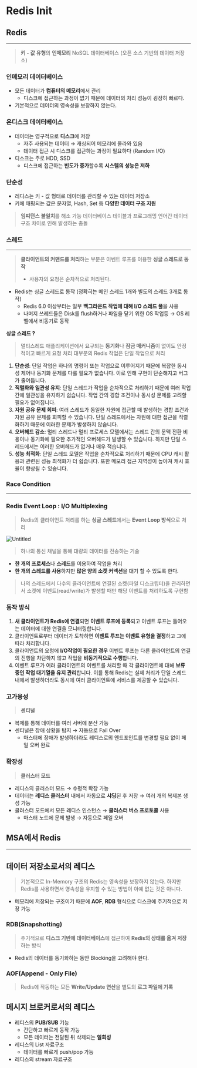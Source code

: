 # Redis Init

## Redis

---

> **키 - 값 유형**의 **인메모리** NoSQL 데이터베이스 (오픈 소스 기반의 데이터 저장소)
>

### 인메모리 데이터베이스

- 모든 데이터가 **컴퓨터의 메모리**에서 관리
    - 디스크에 접근하는 과정이 없기 때문에 데이터의 처리 성능이 굉장히 빠르다.
- 기본적으로 데이터의 영속성을 보장하지 않는다.

### 온디스크 데이터베이스

- 데이터는 영구적으로 **디스크**에 저장
    - 자주 사용되는 데이터 → 캐싱되어 메모리에 올라와 있음
    - 데이터 접근 시 디스크를 접근하는 과정이 필요하다 (Random I/O)
- 디스크는 주로 HDD, SSD
    - 디스크에 접근하는 **빈도가 증가**할수록 **시스템의 성능은 저하**

### 단순성

- 레디스는 키 - 값 형태로 데이터를 관리할 수 있는 데이터 저장소
- 키에 매핑되는 값은 문자열, Hash, Set 등 **다양한 데이터 구조 지원**

> **임피던스 불일치**를 해소 가능
데이터베이스 테이블과 프로그래밍 언어간 데이터 구조 차이로 인해 발생하는 충돌
>

### 스레드

---

> **클라이언트의 커맨드를 처리**하는 부분은 이벤트 루프를 이용한 **싱글 스레드로 동작**
>
> - 사용자의 요청은 순차적으로 처리된다.
- Redis는 싱글 스레드로 동작 (정확히는 메인 스레드 1개와 별도의 스레드 3개로 동작)
    - Redis 6.0 이상부터는 일부 **백그라운드 작업에 대해 I/O 스레드 풀**을 사용
    - 나머지 쓰레드들은 Disk를 flush하거나 파일을 닫기 위한 OS 작업등 → OS 레벨에서 비동기로 동작

**싱글 스레드 ?**

> 멀티스레드 애플리케이션에서 요구되는 **동기화**나 **잠금 매커니즘**이 없이도 안정적이고 빠르게 요청 처리
대부분의 Redis 작업은 단일 작업으로 처리
>
1. **단순성**: 단일 작업은 하나의 명령어 또는 작업으로 이루어지기 때문에 복잡한 동시성 제어나 동기화 문제를 다룰 필요가 없습니다. 이로 인해 구현이 단순해지고 버그가 줄어듭니다.
2. **직렬화와 일관성 유지**: 단일 스레드가 작업을 순차적으로 처리하기 때문에 여러 작업 간에 일관성을 유지하기 쉽습니다. 작업 간의 경합 조건이나 동시성 문제를 고려할 필요가 없어집니다.
3. **자원 공유 문제 회피**: 여러 스레드가 동일한 자원에 접근할 때 발생하는 경합 조건과 자원 공유 문제를 회피할 수 있습니다. 단일 스레드에서는 자원에 대한 접근을 직렬화하기 때문에 이러한 문제가 발생하지 않습니다.
4. **오버헤드 감소**: 멀티 스레드나 멀티 프로세스 모델에서는 스레드 간의 문맥 전환 비용이나 동기화에 필요한 추가적인 오버헤드가 발생할 수 있습니다. 하지만 단일 스레드에서는 이러한 오버헤드가 없거나 매우 적습니다.
5. **성능 최적화**: 단일 스레드 모델은 작업을 순차적으로 처리하기 때문에 CPU 캐시 활용과 관련된 성능 최적화가 더 쉽습니다. 또한 메모리 접근 지역성이 높아져 캐시 효율이 향상될 수 있습니다.

### Race Condition

---

### Redis Event Loop : I/O Multiplexing

> Redis의 클라이언트 처리를 하는 **싱글 스레드**에서는 **Event Loop 방식**으로 처리
>

![Untitled](Redis%20Init%20634a3d50af8b482187d2b77f77e5a882/Untitled.png)

> 하나의 통신 채널을 통해 대량의 데이터를 전송하는 기술
>
- **한 개의 프로세스**나 **스레드**를 이용하여 작업을 처리
- **한 개의 스레드를 사용**하지만 **많은 양의 소켓 커넥션**을 대기 할 수 있도록 한다.

> 나의 스레드에서 다수의 클라이언트에 연결된 소켓(파일 디스크립터)을 관리하면서 소켓에 이벤트(read/write)가 발생할 때만 해당 이벤트를 처리하도록 구현함
>

### 동작 방식

1. **새 클라이언트가 Redis에 연결**되면 **이벤트 루프에 등록**되고 이벤트 루프는 들어오는 데이터에 대한 연결을 모니터링합니다.
2. 클라이언트로부터 데이터가 도착하면 **이벤트 루프는 이벤트 유형을 결정**하고 그에 따라 처리합니다.
3. 클라이언트의 요청에 **I/O작업이 필요한 경우** 이벤트 루프는 다른 클라이언트의 연결의 진행을 차단하지 않고 작업을 **비동기적으로 수행**합니다.
4. 이벤트 루프가 여러 클라이언트의 이벤트를 처리할 때 각 클라이언트에 대해 **보류 중인 작업 대기열을 유지 관리**합니다. 이를 통해 Redis는 실제 처리가 단일 스레드 내에서 발생하더라도 동시에 여러 클라이언트에 서비스를 제공할 수 있습니다.

### 고가용성

> **센티널**
>
- 복제를 통해 데이터를 여러 서버에 분산 가능
- 센티널은 장애 상황을 탐지 → 자동으로 Fail Over
    - 마스터에 장애가 발생하더라도 레디스로의 엔드포인트를 변경할 필요 없이 페일 오버 완료

### 확장성

> **클러스터 모드**
>
- 레디스의 클러스터 모드 → 수평적 확장 가능
- 데이터는 **레디스 클러스터** 내에서 자동으로 **샤딩**된 후 저장 → 여러 개의 복제본 생성 가능
- 클러스터 모드에서 모든 레디스 인스턴스 → **클러스터 버스 프로토콜** 사용
    - 마스터 노드에 문제 발생 → 자동으로 페일 오버

## MSA에서 Redis

---

## 데이터 저장소로서의 레디스

> 기본적으로 In-Memory 구조의 Redis는 영속성을 보장하지 않는다. 하지만 Redis를 사용하면서 영속성을 유지할 수 있는 방법이 아예 없는 것은 아니다.
>
- 메모리에 저장되는 구조이기 때문에 **AOF**, **RDB** 형식으로 디스크에 주기적으로 저장 가능

### RDB(Snapshotting)

> 주기적으로 **디스크 기반에 데이터베이스**에 접근하여 **Redis의 상태를 옮겨 저장**하는 방식
>
- Redis의 데이터를 동기화하는 동안 Blocking을 고려해야 한다.

### AOF(Append - Only File)

> Redis에 작동하는 모든 **Write/Update 연산**을 별도의 **로그 파일에 기록**
>

## 메시지 브로커로서의 레디스

- 레디스의 **PUB/SUB** 기능
    - 간단하고 빠르게 동작 가능
    - 모든 데이터는 전달된 뒤 삭제되는 **일회성**
- 레디스의 List 자료구조
    - 데이터를 빠르게 push/pop 가능
- 레디스의 stream 자료구조
